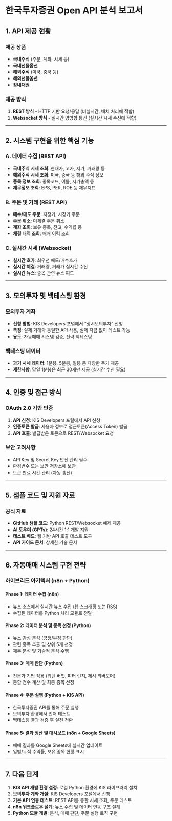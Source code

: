 # 한국투자증권 Open API 분석 보고서

## 1. API 제공 현황

### 제공 상품
- **국내주식** (주문, 계좌, 시세 등)
- **국내선물옵션**
- **해외주식** (미국, 중국 등)
- **해외선물옵션**
- **장내채권**

### 제공 방식
1. **REST 방식** - HTTP 기반 요청/응답 (비실시간, 배치 처리에 적합)
2. **Websocket 방식** - 실시간 양방향 통신 (실시간 시세 수신에 적합)

---

## 2. 시스템 구현을 위한 핵심 기능

### A. 데이터 수집 (REST API)
- **국내주식 시세 조회**: 현재가, 고가, 저가, 거래량 등
- **해외주식 시세 조회**: 미국, 중국 등 해외 주식 정보
- **종목 정보 조회**: 종목코드, 이름, 시가총액 등
- **재무정보 조회**: EPS, PER, ROE 등 재무지표

### B. 주문 및 거래 (REST API)
- **매수/매도 주문**: 지정가, 시장가 주문
- **주문 취소**: 미체결 주문 취소
- **계좌 조회**: 보유 종목, 잔고, 수익률 등
- **체결 내역 조회**: 매매 이력 조회

### C. 실시간 시세 (Websocket)
- **실시간 호가**: 최우선 매도/매수호가
- **실시간 체결**: 거래량, 거래가 실시간 수신
- **실시간 뉴스**: 종목 관련 뉴스 피드

---

## 3. 모의투자 및 백테스팅 환경

### 모의투자 계좌
- **신청 방법**: KIS Developers 포털에서 "상시모의투자" 신청
- **특징**: 실제 거래와 동일한 API 사용, 실제 자금 없이 테스트 가능
- **용도**: 자동매매 시스템 검증, 전략 백테스팅

### 백테스팅 데이터
- **과거 시세 데이터**: 1분봉, 5분봉, 일봉 등 다양한 주기 제공
- **제한사항**: 당일 1분봉은 최근 30개만 제공 (실시간 수신 필요)

---

## 4. 인증 및 접근 방식

### OAuth 2.0 기반 인증
1. **API 신청**: KIS Developers 포털에서 API 신청
2. **인증토큰 발급**: 사용자 정보로 접근토큰(Access Token) 발급
3. **API 호출**: 발급받은 토큰으로 REST/Websocket 요청

### 보안 고려사항
- API Key 및 Secret Key 안전 관리 필수
- 환경변수 또는 보안 저장소에 보관
- 토큰 만료 시간 관리 (자동 갱신)

---

## 5. 샘플 코드 및 지원 자료

### 공식 자료
- **GitHub 샘플 코드**: Python REST/Websocket 예제 제공
- **AI 도우미 (GPTs)**: 24시간 1:1 개발 지원
- **테스트 베드**: 웹 기반 API 호출 테스트 도구
- **API 가이드 문서**: 상세한 기술 문서

---

## 6. 자동매매 시스템 구현 전략

### 하이브리드 아키텍처 (n8n + Python)

#### Phase 1: 데이터 수집 (n8n)
- 뉴스 소스에서 실시간 뉴스 수집 (웹 스크래핑 또는 RSS)
- 수집된 데이터를 Python 처리 모듈로 전달

#### Phase 2: 데이터 분석 및 종목 선정 (Python)
- 뉴스 감성 분석 (긍정/부정 판단)
- 관련 종목 추출 및 상위 5개 선정
- 재무 분석 및 기술적 분석 수행

#### Phase 3: 매매 판단 (Python)
- 전문가 기법 적용 (워렌 버핏, 피터 린치, 제시 리버모어)
- 종합 점수 계산 및 최종 종목 선정

#### Phase 4: 주문 실행 (Python + KIS API)
- 한국투자증권 API를 통해 주문 실행
- 모의투자 환경에서 먼저 테스트
- 백테스팅 결과 검증 후 실전 전환

#### Phase 5: 결과 정산 및 대시보드 (n8n + Google Sheets)
- 매매 결과를 Google Sheets에 실시간 업데이트
- 일별/누적 수익률, 보유 종목 현황 표시

---

## 7. 다음 단계

1. **KIS API 개발 환경 설정**: 로컬 Python 환경에 KIS 라이브러리 설치
2. **모의투자 계좌 개설**: KIS Developers 포털에서 신청
3. **기본 API 연동 테스트**: REST API를 통한 시세 조회, 주문 테스트
4. **n8n 워크플로우 설계**: 뉴스 수집 및 데이터 연동 구조 설계
5. **Python 모듈 개발**: 분석, 매매 판단, 주문 실행 로직 구현


